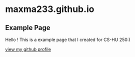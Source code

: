 # maxma233.github.io

## Example Page 

Hello ! This is a example page that I created for CS-HU 250:)

[view my github profile](https://github.com/maxma233)

